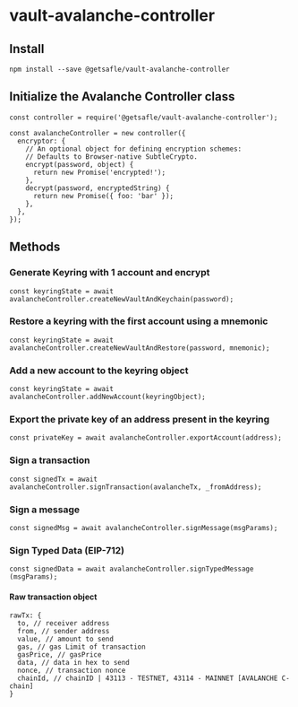 # vault-avalanche-controller

## Install

`npm install --save @getsafle/vault-avalanche-controller`

## Initialize the Avalanche Controller class

```
const controller = require('@getsafle/vault-avalanche-controller');

const avalancheController = new controller({
  encryptor: {
    // An optional object for defining encryption schemes:
    // Defaults to Browser-native SubtleCrypto.
    encrypt(password, object) {
      return new Promise('encrypted!');
    },
    decrypt(password, encryptedString) {
      return new Promise({ foo: 'bar' });
    },
  },
});
```

## Methods

### Generate Keyring with 1 account and encrypt

```
const keyringState = await avalancheController.createNewVaultAndKeychain(password);
```

### Restore a keyring with the first account using a mnemonic

```
const keyringState = await avalancheController.createNewVaultAndRestore(password, mnemonic);
```

### Add a new account to the keyring object

```
const keyringState = await avalancheController.addNewAccount(keyringObject);
```

### Export the private key of an address present in the keyring

```
const privateKey = await avalancheController.exportAccount(address);
```

### Sign a transaction

```
const signedTx = await avalancheController.signTransaction(avalancheTx, _fromAddress);
```

### Sign a message

```
const signedMsg = await avalancheController.signMessage(msgParams);
```

### Sign Typed Data (EIP-712)

```
const signedData = await avalancheController.signTypedMessage (msgParams);
```

#### Raw transaction object

```
rawTx: {
  to, // receiver address
  from, // sender address
  value, // amount to send
  gas, // gas Limit of transaction
  gasPrice, // gasPrice
  data, // data in hex to send
  nonce, // transaction nonce
  chainId, // chainID | 43113 - TESTNET, 43114 - MAINNET [AVALANCHE C-chain]
}
```
